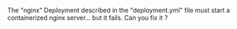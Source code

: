 The "nginx" Deployment described in the "deployment.yml" file must start a containerized nginx server... but it fails.
Can you fix it ?

